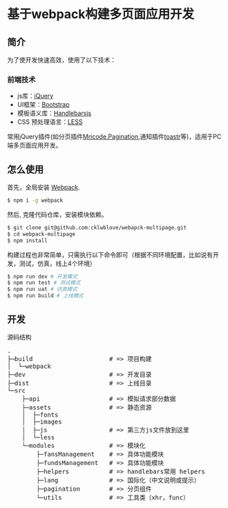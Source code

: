 # 基于webpack构建多页面应用开发

## 简介

为了使开发快速高效，使用了以下技术：
### 前端技术
* js库：[jQuery](http://jquery.com/)
* UI框架：[Bootstrap](http://getbootstrap.com/)
* 模板语义库：[Handlebarsjs](http://handlebarsjs.com/)
* CSS 预处理语言：[LESS](http://www.lesscss.net)

常用jQuery插件(如分页插件[Mricode.Pagination](http://mricle.com/JqueryPagination),通知插件[toastr](http://codeseven.github.io/toastr/)等)，适用于PC端多页面应用开发。

## 怎么使用

首先，全局安装 [Webpack](https://www.npmjs.com/package/webpack).

```bash
$ npm i -g webpack
```

然后, 克隆代码仓库，安装模块依赖。

```bash
$ git clone git@github.com:cklwblove/webapck-multipage.git
$ cd webpack-multipage
$ npm install
```

构建过程也非常简单，只需执行以下命令即可（根据不同环境配置，比如说有开发，测试，仿真，线上4个环境）

```bash
$ npm run dev # 开发模式
$ npm run test # 测试模式
$ npm run uat # 仿真模式
$ npm run build # 上线模式
```

## 开发

源码结构

<pre>
.
├─build                     # => 项目构建
│  └─webpack
├─dev                       # => 开发目录
├─dist                      # => 上线目录
└─src
    ├─api                   # => 模拟请求部分数据
    ├─assets                # => 静态资源
    │  ├─fonts
    │  ├─images
    │  ├─js                 # => 第三方js文件放到这里
    │  └─less
    └─modules               # => 模块化
        ├─fansManagement    # => 具体功能模块
        ├─fundsManagement   # => 具体功能模块
        ├─helpers           # => handlebars常用 helpers
        ├─lang              # => 国际化（中文说明或提示）
        ├─pagination        # => 分页组件
        └─utils             # => 工具类（xhr，func）
</pre>
